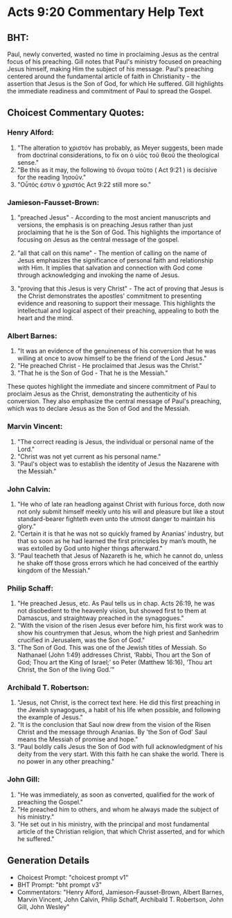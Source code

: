 # Acts 9:20 Commentary Help Text

## BHT:
Paul, newly converted, wasted no time in proclaiming Jesus as the central focus of his preaching. Gill notes that Paul's ministry focused on preaching Jesus himself, making Him the subject of his message. Paul's preaching centered around the fundamental article of faith in Christianity - the assertion that Jesus is the Son of God, for which He suffered. Gill highlights the immediate readiness and commitment of Paul to spread the Gospel.

## Choicest Commentary Quotes:
### Henry Alford:
1. "The alteration to χριστόν has probably, as Meyer suggests, been made from doctrinal considerations, to fix on ὁ υἱὸς τοῦ θεοῦ the theological sense."
2. "Be this as it may, the following τὸ ὄνομα τοῦτο ( Act 9:21 ) is decisive for the reading Ἰησοῦν."
3. "Οὗτός ἐστιν ὁ χριστός Act 9:22 still more so."

### Jamieson-Fausset-Brown:
1. "preached Jesus" - According to the most ancient manuscripts and versions, the emphasis is on preaching Jesus rather than just proclaiming that he is the Son of God. This highlights the importance of focusing on Jesus as the central message of the gospel.

2. "all that call on this name" - The mention of calling on the name of Jesus emphasizes the significance of personal faith and relationship with Him. It implies that salvation and connection with God come through acknowledging and invoking the name of Jesus.

3. "proving that this Jesus is very Christ" - The act of proving that Jesus is the Christ demonstrates the apostles' commitment to presenting evidence and reasoning to support their message. This highlights the intellectual and logical aspect of their preaching, appealing to both the heart and the mind.

### Albert Barnes:
1. "It was an evidence of the genuineness of his conversion that he was willing at once to avow himself to be the friend of the Lord Jesus."
2. "He preached Christ - He proclaimed that Jesus was the Christ."
3. "That he is the Son of God - That he is the Messiah."

These quotes highlight the immediate and sincere commitment of Paul to proclaim Jesus as the Christ, demonstrating the authenticity of his conversion. They also emphasize the central message of Paul's preaching, which was to declare Jesus as the Son of God and the Messiah.

### Marvin Vincent:
1. "The correct reading is Jesus, the individual or personal name of the Lord."
2. "Christ was not yet current as his personal name."
3. "Paul's object was to establish the identity of Jesus the Nazarene with the Messiah."

### John Calvin:
1. "He who of late ran headlong against Christ with furious force, doth now not only submit himself meekly unto his will and pleasure but like a stout standard-bearer fighteth even unto the utmost danger to maintain his glory."
2. "Certain it is that he was not so quickly framed by Ananias’ industry, but that so soon as he had learned the first principles by man’s mouth, he was extolled by God unto higher things afterward."
3. "Paul teacheth that Jesus of Nazareth is he, which he cannot do, unless he shake off those gross errors which he had conceived of the earthly kingdom of the Messiah."

### Philip Schaff:
1. "He preached Jesus, etc. As Paul tells us in chap. Acts 26:19, he was not disobedient to the heavenly vision, but showed first to them at Damascus, and straightway preached in the synagogues."
2. "With the vision of the risen Jesus ever before him, his first work was to show his countrymen that Jesus, whom the high priest and Sanhedrim crucified in Jerusalem, was the Son of God."
3. "The Son of God. This was one of the Jewish titles of Messiah. So Nathanael (John 1:49) addresses Christ, ‘Rabbi, Thou art the Son of God; Thou art the King of Israel;’ so Peter (Matthew 16:16), ‘Thou art Christ, the Son of the living God.’"

### Archibald T. Robertson:
1. "Jesus, not Christ, is the correct text here. He did this first preaching in the Jewish synagogues, a habit of his life when possible, and following the example of Jesus." 
2. "It is the conclusion that Saul now drew from the vision of the Risen Christ and the message through Ananias. By 'the Son of God' Saul means the Messiah of promise and hope."
3. "Paul boldly calls Jesus the Son of God with full acknowledgment of his deity from the very start. With this faith he can shake the world. There is no power in any other preaching."

### John Gill:
1. "He was immediately, as soon as converted, qualified for the work of preaching the Gospel."
2. "He preached him to others, and whom he always made the subject of his ministry."
3. "He set out in his ministry, with the principal and most fundamental article of the Christian religion, that which Christ asserted, and for which he suffered."


## Generation Details
- Choicest Prompt: "choicest prompt v1"
- BHT Prompt: "bht prompt v3"
- Commentators: "Henry Alford, Jamieson-Fausset-Brown, Albert Barnes, Marvin Vincent, John Calvin, Philip Schaff, Archibald T. Robertson, John Gill, John Wesley"

